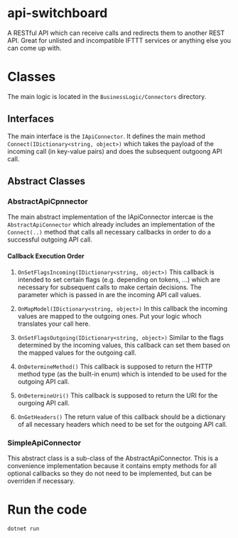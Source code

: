 # api-switchboard
A RESTful API which can receive calls and redirects them to another REST API. Great for unlisted and incompatible IFTTT services or anything else you can come up with.


# Classes
The main logic is located in the ``BusinessLogic/Connectors`` directory.

## Interfaces
The main interface is the ``IApiConnector``. It defines the main method ``Connect(IDictionary<string, object>)`` which takes the payload of the incoming call (in key-value pairs) and does the subsequent outgoong API call.

## Abstract Classes

### AbstractApiCpnnector
The main abstract implementation of the IApiConnector intercae is the ``AbstractApiConnector`` which already includes an implementation of the ``Connect(..)`` method that calls all necessary callbacks in order to do a successful outgoing API call.
#### Callback Execution Order
1. ``OnSetFlagsIncoming(IDictionary<string, object>)`` 
  This callback is intended to set certain flags (e.g. depending on tokens, ...) which are necessary for subsequent calls to make certain decisions. The parameter which is passed in are the incoming API call values.

2. ``OnMapModel(IDictionary<string, object>)``
  In this callback the incoming values are mapped to the outgoing ones. Put your logic whoch translates your call here.

3. ``OnSetFlagsOutgoing(IDictionary<string, object>)``
  Similar to the flags determined by the incoming values, this callback can set them based on the mapped values for the outgoing call.

4. ``OnDetermineMethod()``
  This callback is supposed to return the HTTP method type (as the built-in enum) which is intended to be used for the outgoing API call.

5. ``OnDetermineUri()``
  This callback is supposed to return the URI for the ourgoing API call.

6. ``OnGetHeaders()``
  The return value of this callback should be a dictionary of all necessary headers which need to be set for the outgoing API call.

### SimpleApiConnector
This abstract class is a sub-class of the AbstractApiConnector. This is a convenience implementation because it contains empty methods for all optional callbacks so they do not need to be implemented, but can be overriden if necessary.

# Run the code
``dotnet run``